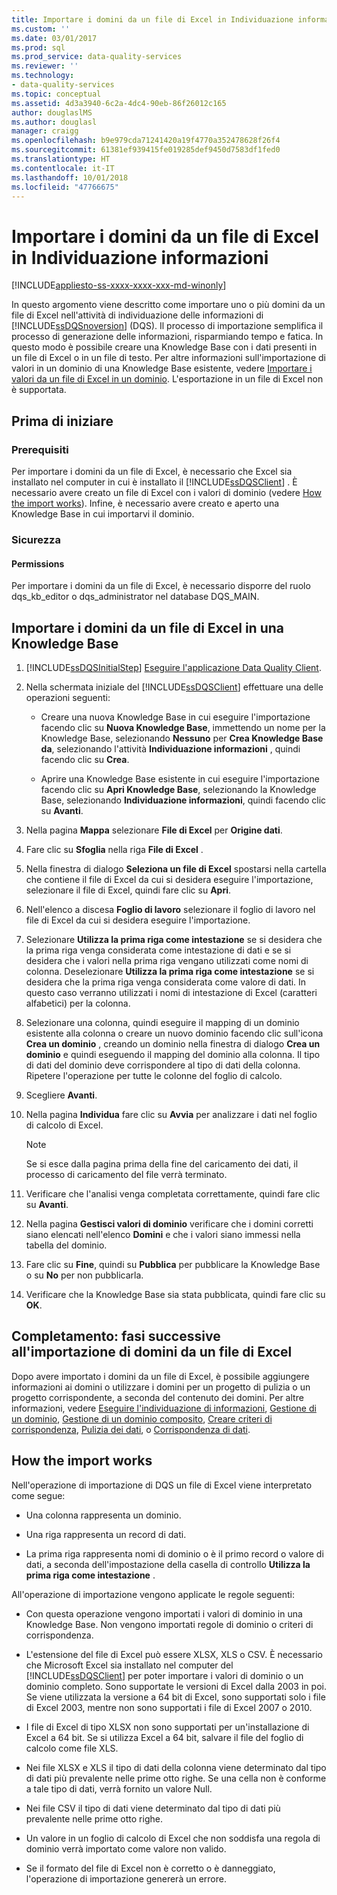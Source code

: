 ```yaml
---
title: Importare i domini da un file di Excel in Individuazione informazioni | Microsoft Docs
ms.custom: ''
ms.date: 03/01/2017
ms.prod: sql
ms.prod_service: data-quality-services
ms.reviewer: ''
ms.technology:
- data-quality-services
ms.topic: conceptual
ms.assetid: 4d3a3940-6c2a-4dc4-90eb-86f26012c165
author: douglaslMS
ms.author: douglasl
manager: craigg
ms.openlocfilehash: b9e979cda71241420a19f4770a352478628f26f4
ms.sourcegitcommit: 61381ef939415fe019285def9450d7583df1fed0
ms.translationtype: HT
ms.contentlocale: it-IT
ms.lasthandoff: 10/01/2018
ms.locfileid: "47766675"
---
```

# <a name="import-domains-from-an-excel-file-in-knowledge-discovery"></a>Importare i domini da un file di Excel in Individuazione informazioni

[!INCLUDE[appliesto-ss-xxxx-xxxx-xxx-md-winonly](../includes/appliesto-ss-xxxx-xxxx-xxx-md-winonly.md)]

  In questo argomento viene descritto come importare uno o più domini da un file di Excel nell'attività di individuazione delle informazioni di [!INCLUDE[ssDQSnoversion](../includes/ssdqsnoversion-md.md)] (DQS). Il processo di importazione semplifica il processo di generazione delle informazioni, risparmiando tempo e fatica. In questo modo è possibile creare una Knowledge Base con i dati presenti in un file di Excel o in un file di testo. Per altre informazioni sull'importazione di valori in un dominio di una Knowledge Base esistente, vedere [Importare i valori da un file di Excel in un dominio](../data-quality-services/import-values-from-an-excel-file-into-a-domain.md). L'esportazione in un file di Excel non è supportata.  
  
##  <a name="BeforeYouBegin"></a> Prima di iniziare  
  
###  <a name="Prerequisites"></a> Prerequisiti  
 Per importare i domini da un file di Excel, è necessario che Excel sia installato nel computer in cui è installato il [!INCLUDE[ssDQSClient](../includes/ssdqsclient-md.md)] . È necessario avere creato un file di Excel con i valori di dominio (vedere [How the import works](#How)). Infine, è necessario avere creato e aperto una Knowledge Base in cui importarvi il dominio.  
  
###  <a name="Security"></a> Sicurezza  
  
####  <a name="Permissions"></a> Permissions  
 Per importare i domini da un file di Excel, è necessario disporre del ruolo dqs_kb_editor o dqs_administrator nel database DQS_MAIN.  
  
##  <a name="Import"></a> Importare i domini da un file di Excel in una Knowledge Base  
  
1.  [!INCLUDE[ssDQSInitialStep](../includes/ssdqsinitialstep-md.md)] [Eseguire l'applicazione Data Quality Client](../data-quality-services/run-the-data-quality-client-application.md).  
  
2.  Nella schermata iniziale del [!INCLUDE[ssDQSClient](../includes/ssdqsclient-md.md)] effettuare una delle operazioni seguenti:  
  
    -   Creare una nuova Knowledge Base in cui eseguire l'importazione facendo clic su **Nuova Knowledge Base**, immettendo un nome per la Knowledge Base, selezionando **Nessuno** per **Crea Knowledge Base da**, selezionando l'attività **Individuazione informazioni** , quindi facendo clic su **Crea**.  
  
    -   Aprire una Knowledge Base esistente in cui eseguire l'importazione facendo clic su **Apri Knowledge Base**, selezionando la Knowledge Base, selezionando **Individuazione informazioni**, quindi facendo clic su **Avanti**.  
  
3.  Nella pagina **Mappa** selezionare **File di Excel** per **Origine dati**.  
  
4.  Fare clic su **Sfoglia** nella riga **File di Excel** .  
  
5.  Nella finestra di dialogo **Seleziona un file di Excel** spostarsi nella cartella che contiene il file di Excel da cui si desidera eseguire l'importazione, selezionare il file di Excel, quindi fare clic su **Apri**.  
  
6.  Nell'elenco a discesa **Foglio di lavoro** selezionare il foglio di lavoro nel file di Excel da cui si desidera eseguire l'importazione.  
  
7.  Selezionare **Utilizza la prima riga come intestazione** se si desidera che la prima riga venga considerata come intestazione di dati e se si desidera che i valori nella prima riga vengano utilizzati come nomi di colonna. Deselezionare **Utilizza la prima riga come intestazione** se si desidera che la prima riga venga considerata come valore di dati. In questo caso verranno utilizzati i nomi di intestazione di Excel (caratteri alfabetici) per la colonna.  
  
8.  Selezionare una colonna, quindi eseguire il mapping di un dominio esistente alla colonna o creare un nuovo dominio facendo clic sull'icona **Crea un dominio** , creando un dominio nella finestra di dialogo **Crea un dominio** e quindi eseguendo il mapping del dominio alla colonna. Il tipo di dati del dominio deve corrispondere al tipo di dati della colonna. Ripetere l'operazione per tutte le colonne del foglio di calcolo.  
  
9. Scegliere **Avanti**.  
  
10. Nella pagina **Individua** fare clic su **Avvia** per analizzare i dati nel foglio di calcolo di Excel.  
  
    > [!NOTE]  
    >  Se si esce dalla pagina prima della fine del caricamento dei dati, il processo di caricamento del file verrà terminato.  
  
11. Verificare che l'analisi venga completata correttamente, quindi fare clic su **Avanti**.  
  
12. Nella pagina **Gestisci valori di dominio** verificare che i domini corretti siano elencati nell'elenco **Domini** e che i valori siano immessi nella tabella del dominio.  
  
13. Fare clic su **Fine**, quindi su **Pubblica** per pubblicare la Knowledge Base o su **No** per non pubblicarla.  
  
14. Verificare che la Knowledge Base sia stata pubblicata, quindi fare clic su **OK**.  
  
##  <a name="FollowUp"></a> Completamento: fasi successive all'importazione di domini da un file di Excel  
 Dopo avere importato i domini da un file di Excel, è possibile aggiungere informazioni ai domini o utilizzare i domini per un progetto di pulizia o un progetto corrispondente, a seconda del contenuto dei domini. Per altre informazioni, vedere [Eseguire l'individuazione di informazioni](../data-quality-services/perform-knowledge-discovery.md), [Gestione di un dominio](../data-quality-services/managing-a-domain.md), [Gestione di un dominio composito](../data-quality-services/managing-a-composite-domain.md), [Creare criteri di corrispondenza](../data-quality-services/create-a-matching-policy.md), [Pulizia dei dati](../data-quality-services/data-cleansing.md), o [Corrispondenza di dati](../data-quality-services/data-matching.md).  
  
##  <a name="How"></a> How the import works  
 Nell'operazione di importazione di DQS un file di Excel viene interpretato come segue:  
  
-   Una colonna rappresenta un dominio.  
  
-   Una riga rappresenta un record di dati.  
  
-   La prima riga rappresenta nomi di dominio o è il primo record o valore di dati, a seconda dell'impostazione della casella di controllo **Utilizza la prima riga come intestazione** .  
  
 All'operazione di importazione vengono applicate le regole seguenti:  
  
-   Con questa operazione vengono importati i valori di dominio in una Knowledge Base. Non vengono importati regole di dominio o criteri di corrispondenza.  
  
-   L'estensione del file di Excel può essere XLSX, XLS o CSV. È necessario che Microsoft Excel sia installato nel computer del [!INCLUDE[ssDQSClient](../includes/ssdqsclient-md.md)] per poter importare i valori di dominio o un dominio completo. Sono supportate le versioni di Excel dalla 2003 in poi. Se viene utilizzata la versione a 64 bit di Excel, sono supportati solo i file di Excel 2003, mentre non sono supportati i file di Excel 2007 o 2010.  
  
-   I file di Excel di tipo XLSX non sono supportati per un'installazione di Excel a 64 bit. Se si utilizza Excel a 64 bit, salvare il file del foglio di calcolo come file XLS.  
  
-   Nei file XLSX e XLS il tipo di dati della colonna viene determinato dal tipo di dati più prevalente nelle prime otto righe. Se una cella non è conforme a tale tipo di dati, verrà fornito un valore Null.  
  
-   Nei file CSV il tipo di dati viene determinato dal tipo di dati più prevalente nelle prime otto righe.  
  
-   Un valore in un foglio di calcolo di Excel che non soddisfa una regola di dominio verrà importato come valore non valido.  
  
-   Se il formato del file di Excel non è corretto o è danneggiato, l'operazione di importazione genererà un errore.  
  
  
